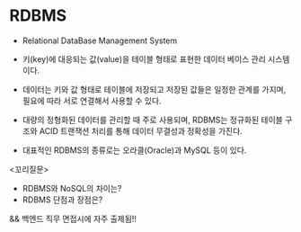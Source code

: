 # RDBMS
- Relational DataBase Management System

- 키(key)에 대응되는 값(value)을 테이블 형태로 표현한 데이터 베이스 관리 시스템이다.
- 데이터는 키와 값 형태로 테이블에 저장되고 저장된 값들은 일정한 관계를 가지며, 필요에 따라 서로 연결해서 사용할 수 있다.
- 대량의 정형화된 데이터를 관리할 때 주로 사용되며, RDBMS는 정규화된 테이블 구조와 ACID 트랜잭션 처리를 통해 데이터 무결성과 정확성을 가진다.
- 대표적인 RDBMS의 종류로는 오라클(Oracle)과 MySQL 등이 있다.

<꼬리질문>
- RDBMS와 NoSQL의 차이는?
- RDBMS 단점과 장점은?

&& 백엔드 직무 면접시에 자주 출제됨!!

